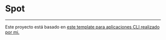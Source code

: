 # Spot
---
Este proyecto está basado en [este template para aplicaciones CLI realizado por mi.](https://github.com/evilelliot/Testing-CLI "este template para aplicaciones CLI realizado por mi.")

